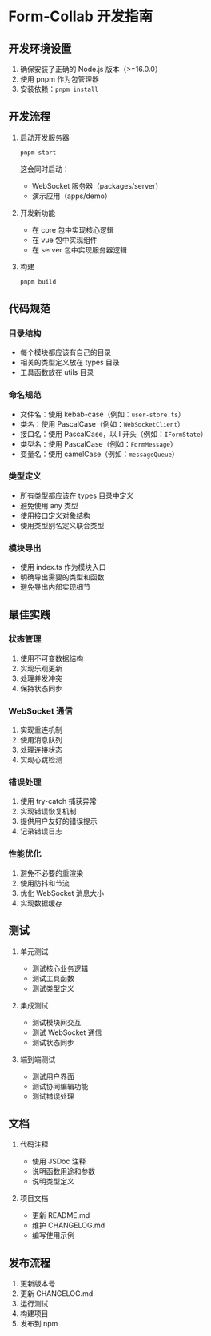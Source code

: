 # Form-Collab 开发指南

## 开发环境设置
1. 确保安装了正确的 Node.js 版本（>=16.0.0）
2. 使用 pnpm 作为包管理器
3. 安装依赖：`pnpm install`

## 开发流程
1. 启动开发服务器
   ```bash
   pnpm start
   ```
   这会同时启动：
   - WebSocket 服务器（packages/server）
   - 演示应用（apps/demo）

2. 开发新功能
   - 在 core 包中实现核心逻辑
   - 在 vue 包中实现组件
   - 在 server 包中实现服务器逻辑

3. 构建
   ```bash
   pnpm build
   ```

## 代码规范

### 目录结构
- 每个模块都应该有自己的目录
- 相关的类型定义放在 types 目录
- 工具函数放在 utils 目录

### 命名规范
- 文件名：使用 kebab-case（例如：`user-store.ts`）
- 类名：使用 PascalCase（例如：`WebSocketClient`）
- 接口名：使用 PascalCase，以 I 开头（例如：`IFormState`）
- 类型名：使用 PascalCase（例如：`FormMessage`）
- 变量名：使用 camelCase（例如：`messageQueue`）

### 类型定义
- 所有类型都应该在 types 目录中定义
- 避免使用 any 类型
- 使用接口定义对象结构
- 使用类型别名定义联合类型

### 模块导出
- 使用 index.ts 作为模块入口
- 明确导出需要的类型和函数
- 避免导出内部实现细节

## 最佳实践

### 状态管理
1. 使用不可变数据结构
2. 实现乐观更新
3. 处理并发冲突
4. 保持状态同步

### WebSocket 通信
1. 实现重连机制
2. 使用消息队列
3. 处理连接状态
4. 实现心跳检测

### 错误处理
1. 使用 try-catch 捕获异常
2. 实现错误恢复机制
3. 提供用户友好的错误提示
4. 记录错误日志

### 性能优化
1. 避免不必要的重渲染
2. 使用防抖和节流
3. 优化 WebSocket 消息大小
4. 实现数据缓存

## 测试
1. 单元测试
   - 测试核心业务逻辑
   - 测试工具函数
   - 测试类型定义

2. 集成测试
   - 测试模块间交互
   - 测试 WebSocket 通信
   - 测试状态同步

3. 端到端测试
   - 测试用户界面
   - 测试协同编辑功能
   - 测试错误处理

## 文档
1. 代码注释
   - 使用 JSDoc 注释
   - 说明函数用途和参数
   - 说明类型定义

2. 项目文档
   - 更新 README.md
   - 维护 CHANGELOG.md
   - 编写使用示例

## 发布流程
1. 更新版本号
2. 更新 CHANGELOG.md
3. 运行测试
4. 构建项目
5. 发布到 npm